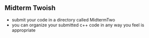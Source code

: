 Midterm Twoish
--------------

- submit your code in a directory called MidtermTwo
- you can  organize your submitted
c++ code in any way you feel is appropriate
